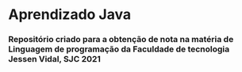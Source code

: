 # Aprendizado Java
### Repositório criado para a obtenção de nota na matéria de Linguagem de programação da Faculdade de tecnologia Jessen Vidal, SJC 2021
